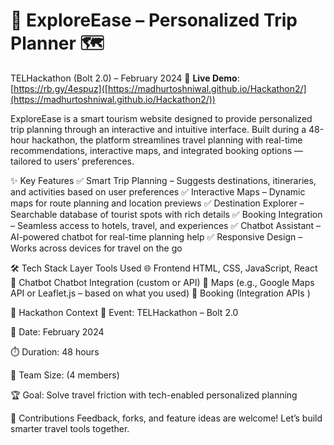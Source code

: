 # 🧭 ExploreEase – Personalized Trip Planner 🗺️
TELHackathon (Bolt 2.0) – February 2024
🔗 **Live Demo**: [https://rb.gy/4espuz]([https://madhurtoshniwal.github.io/Hackathon2/](https://madhurtoshniwal.github.io/Hackathon2/))

ExploreEase is a smart tourism website designed to provide personalized trip planning through an interactive and intuitive interface. Built during a 48-hour hackathon, the platform streamlines travel planning with real-time recommendations, interactive maps, and integrated booking options — tailored to users’ preferences.

✨ Key Features
✅ Smart Trip Planning – Suggests destinations, itineraries, and activities based on user preferences
✅ Interactive Maps – Dynamic maps for route planning and location previews
✅ Destination Explorer – Searchable database of tourist spots with rich details
✅ Booking Integration – Seamless access to hotels, travel, and experiences
✅ Chatbot Assistant – AI-powered chatbot for real-time planning help
✅ Responsive Design – Works across devices for travel on the go

🛠️ Tech Stack
Layer	Tools Used
🌐 Frontend	HTML, CSS, JavaScript, React
🤖 Chatbot	Chatbot Integration (custom or API)
📍 Maps	(e.g., Google Maps API or Leaflet.js – based on what you used)
🧳 Booking	(Integration APIs )

🧠 Hackathon Context
🏁 Event: TELHackathon – Bolt 2.0

📅 Date: February 2024

⏱️ Duration: 48 hours

👥 Team Size: (4 members)

🏆 Goal: Solve travel friction with tech-enabled personalized planning

🙌 Contributions
Feedback, forks, and feature ideas are welcome! Let’s build smarter travel tools together.

